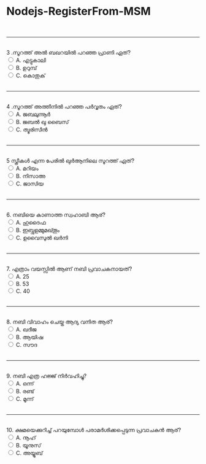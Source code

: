 # Nodejs-RegisterFrom-MSM


  <br>
    <hr>
    <br>
    <div class="question">3 .സൂറത്ത് അൽ ബഖറയിൽ പറഞ്ഞ പ്രാണി ഏത്?</div>
    <div class="options">
        <div class="option">
            <input type="radio" name="answer" id="data7">
            <label for="data7">A. എട്ടുകാലി</label>
        </div>
        <div class="option">
            <input type="radio" name="answer" id="data8">
            <label for="data8">B. ഉറുമ്പ്</label>
        </div>
        <div class="option">
            <input type="radio" name="answer" id="data9">
            <label for="data9">C. കൊതുക്</label>
        </div>
    </div>
    <br>
    <hr>
    <br>
    <div class="question">4 .സൂറത്ത് അത്തീനിൽ പറഞ്ഞ പർവ്വതം ഏത്?</div>
    <div class="options">
        <div class="option">
            <input type="radio" name="answer" id="data10">
            <label for="data10">A. ജബലുന്നൂർ</label>
        </div>
        <div class="option">
            <input type="radio" name="answer" id="data11">
            <label for="data11">B. ജബൽ ഖു ബൈസ്</label>
        </div>
        <div class="option">
            <input type="radio" name="answer" id="data12">
            <label for="data12">C. ത്വൂരിസീൻ</label>
        </div>
    </div>
    <br>
    <hr>
    <br>
    <div class="question">5 സ്ത്രീകൾ എന്ന പേരിൽ ഖുർആനിലെ സൂറത്ത് ഏത്?</div>
    <div class="options">
        <div class="option">
            <input type="radio" name="answer" id="data13">
            <label for="data13">A. മറിയം</label>
        </div>
        <div class="option">
            <input type="radio" name="answer" id="data14">
            <label for="data14">B. നിസാഅ</label>
        </div>
        <div class="option">
            <input type="radio" name="answer" id="data15">
            <label for="data15">C. ജാസിയ</label>
        </div>
    </div>
    <br>
    <hr>
    <br>
    <div class="question">6. നബിയെ കാണാത്ത സ്വഹാബി ആര്?</div>
    <div class="options">
        <div class="option">
            <input type="radio" name="answer" id="data16">
            <label for="data16">A. ഹുദൈഫ</label>
        </div>
        <div class="option">
            <input type="radio" name="answer" id="data17">
            <label for="data17">B. ഇബ്നുഉമ്മുമഖ്തൂം</label>
        </div>
        <div class="option">
            <input type="radio" name="answer" id="data18">
            <label for="data18">C. ഉവൈസുൽ ഖർനി</label>
        </div>
    </div>
    <br>
    <hr>
    <br>
    <div class="question">7. എത്രാം വയസ്സിൽ ആണ് നബി പ്രവാചകനായത്?</div>
    <div class="options">
        <div class "option">
            <input type="radio" name="answer" id="data19">
            <label for="data19">A. 25</label>
        </div>
        <div class "option">
            <input type="radio" name="answer" id="data20">
            <label for="data20">B. 53</label>
        </div>
        <div class "option">
            <input type="radio" name="answer" id="data21">
            <label for="data21">C. 40</label>
        </div>
    </div>
    <br>
    <hr>
    <br>
    <div class="question">8. നബി വിവാഹം ചെയ്ത ആദ്യ വനിത ആര്?</div>
    <div class="options">
        <div class="option">
            <input type="radio" name="answer" id="data22">
            <label for="data22">A. ഖദീജ</label>
        </div>
        <div class="option">
            <input type="radio" name="answer" id="data23">
            <label for="data23">B. ആയിഷ</label>
        </div>
        <div class="option">
            <input type="radio" name="answer" id="data24">
            <label for="data24">C. സൗദ</label>
        </div>
    </div>
    <br>
    <hr>
    <br>
    <div class="question">9. നബി എത്ര ഹജ്ജ് നിർവഹിച്ചു?</div>
    <div class="options">
        <div class="option">
            <input type="radio" name="answer" id="data25">
            <label for="data25">A. ഒന്ന്</label>
        </div>
        <div class="option">
            <input type="radio" name="answer" id="data26">
            <label for="data26">B. രണ്ട്</label>
        </div>
        <div class="option">
            <input type="radio" name="answer" id="data27">
            <label for="data27">C. മൂന്ന്</label>
        </div>
    </div>
    <br>
    <hr>
    <br>
    <div class="question">10. ക്ഷമയെക്കുറിച്ച് പറയുമ്പോൾ പരാമർശിക്കപ്പെടുന്ന പ്രവാചകൻ ആര്?</div>
    <div class="options">
        <div class="option">
            <input type="radio" name="answer" id="data28">
            <label for="data28">A. നൂഹ്</label>
        </div>
        <div class="option">
            <input type="radio" name="answer" id="data29">
            <label for="data29">B. യൂനുസ്</label>
        </div>
        <div class="option">
            <input type="radio" name="answer" id="data30">
            <label for="data30">C. അയ്യൂബ്</label>
        </div>
    </div>

